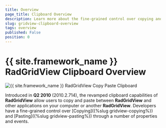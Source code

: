 ```yaml
---
title: Overview
page_title: Clipboard Overview
description: Learn more about the fine-grained control over copying and pasting provided by RadGridView - Telerik's {{ site.framework_name }} DataGrid.
slug: gridview-clipboard-overview
tags: overview
published: False
position: 0
---
```


# {{ site.framework_name }} RadGridView Clipboard Overview

![{{ site.framework_name }} RadGridView Copy Paste Clipboard](images/RadGridView_ClipboardOperations.png)



Introduced in __Q2 2010__ (2010.2.714), the revamped clipboard capabilities of __RadGridView__ allow users to copy and paste between __RadGridView__ and other applications on your computer or another __RadGridView__. Developers have a fine-grained control over [Copying]({%slug gridview-copying%}) and [Pasting]({%slug gridview-pasting%}) through a number of properties and events.
